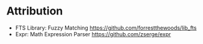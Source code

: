 # Attribution

- FTS Library: Fuzzy Matching
https://github.com/forrestthewoods/lib_fts
- Expr: Math Expression Parser
https://github.com/zserge/expr
